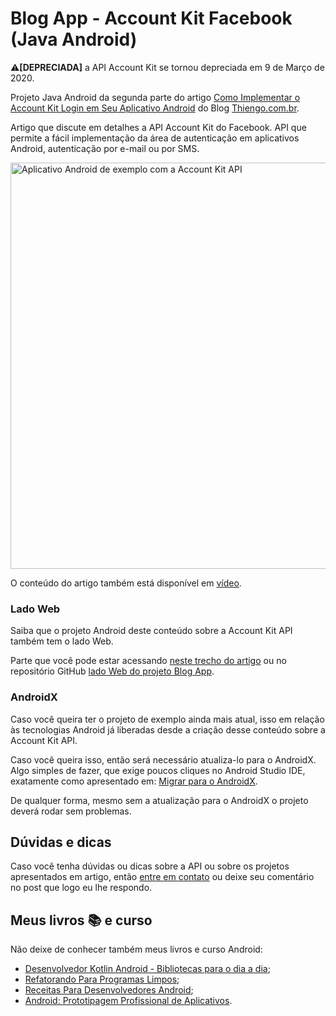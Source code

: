 # Blog App - Account Kit Facebook (Java Android)

⚠**[DEPRECIADA]** a API Account Kit se tornou depreciada em 9 de Março de 2020.

Projeto Java Android da segunda parte do artigo [Como Implementar o Account Kit Login em Seu Aplicativo Android](https://www.thiengo.com.br/como-implementar-o-account-kit-login-em-seu-aplicativo-android#title-09) do Blog [Thiengo.com.br](https://www.thiengo.com.br).

Artigo que discute em detalhes a API Account Kit do Facebook. API que permite a fácil implementação da área de autenticação em aplicativos Android, autenticação por e-mail ou por SMS.

<img src="https://www.thiengo.com.br/img/post/normal/vhip6sv6faonqi3pnumdioi4562983fc9390ea9694d6fc2fe7e070be1e.jpg" width="650" alt="Aplicativo Android de exemplo com a Account Kit API">

O conteúdo do artigo também está disponível em [vídeo](https://www.thiengo.com.br/como-implementar-o-account-kit-login-em-seu-aplicativo-android#title-26).

### Lado Web

Saiba que o projeto Android deste conteúdo sobre a Account Kit API também tem o lado Web.

Parte que você pode estar acessando [neste trecho do artigo](https://www.thiengo.com.br/como-implementar-o-account-kit-login-em-seu-aplicativo-android#title-05) ou no repositório GitHub [lado Web do projeto Blog App](https://github.com/viniciusthiengo/blog-app-article-project-web).

### AndroidX

Caso você queira ter o projeto de exemplo ainda mais atual, isso em relação às tecnologias Android já liberadas desde a criação desse conteúdo sobre a Account Kit API.

Caso você queira isso, então será necessário atualiza-lo para o AndroidX. Algo simples de fazer, que exige poucos cliques no Android Studio IDE, exatamente como apresentado em: [Migrar para o AndroidX](https://developer.android.com/jetpack/androidx/migrate?hl=pt-br).

De qualquer forma, mesmo sem a atualização para o AndroidX o projeto deverá rodar sem problemas.

## Dúvidas e dicas

Caso você tenha dúvidas ou dicas sobre a API ou sobre os projetos apresentados em artigo, então [entre em contato](https://www.thiengo.com.br/contato) ou deixe seu comentário no post que logo eu lhe respondo.

## Meus livros 📚 e curso

Não deixe de conhecer também meus livros e curso Android:

- [Desenvolvedor Kotlin Android - Bibliotecas para o dia a dia](https://www.thiengo.com.br/livro-desenvolvedor-kotlin-android);
- [Refatorando Para Programas Limpos](https://www.thiengo.com.br/livro-refatorando-para-programas-limpos);
- [Receitas Para Desenvolvedores Android](https://www.thiengo.com.br/livro-receitas-para-desenvolvedores-android);
- [Android: Prototipagem Profissional de Aplicativos](https://www.udemy.com/course/android-prototipagem-profissional-de-aplicativos/?locale=pt_BR&persist_locale=).
